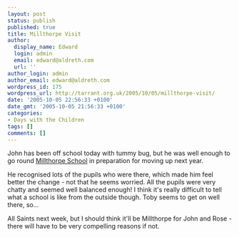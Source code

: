 ```yaml
---
layout: post
status: publish
published: true
title: Millthorpe Visit
author:
  display_name: Edward
  login: admin
  email: edward@aldreth.com
  url: ''
author_login: admin
author_email: edward@aldreth.com
wordpress_id: 175
wordpress_url: http://tarrant.org.uk/2005/10/05/millthorpe-visit/
date: '2005-10-05 22:56:33 +0100'
date_gmt: '2005-10-05 21:56:33 +0100'
categories:
- Days with the Children
tags: []
comments: []
---
```

<p>John has been off school today with tummy bug, but he was well enough to go round <a href="http://www.millthorpeschool.co.uk">Millthorpe School</a> in preparation for moving up next year.</p>
<p>He recognised lots of the pupils who were there, which made him feel better the change - not that he seems worried.  All the pupils were very chatty and seemed well balanced enough!  I think it's really difficult to tell what a school is like from the outside though.  Toby seems to get on well there, so...</p>
<p>All Saints next week, but I should think it'll be Millthorpe for John and Rose - there will have to be very compelling reasons if not.</p>
